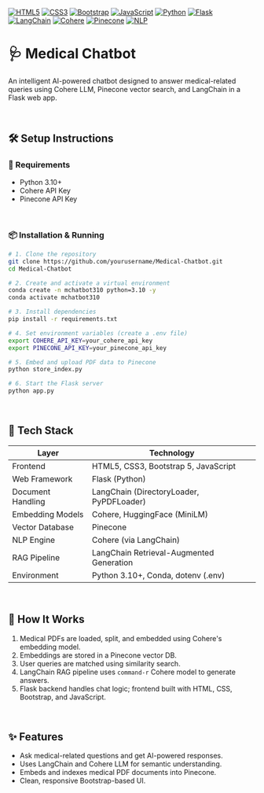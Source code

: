 [![HTML5](https://img.shields.io/badge/html5-E34F26.svg?style=flat&logo=html5&logoColor=white)](https://developer.mozilla.org/en-US/docs/Web/Guide/HTML/HTML5)
[![CSS3](https://img.shields.io/badge/css3-1572B6.svg?style=flat&logo=css3&logoColor=white)](https://developer.mozilla.org/en-US/docs/Web/CSS)
[![Bootstrap](https://img.shields.io/badge/bootstrap-7952B3.svg?style=flat&logo=bootstrap&logoColor=white)](https://getbootstrap.com/)
[![JavaScript](https://img.shields.io/badge/javascript-F7DF1E.svg?style=flat&logo=javascript&logoColor=black)](https://developer.mozilla.org/en-US/docs/Web/JavaScript)
[![Python](https://img.shields.io/badge/python-3776AB.svg?style=flat&logo=python&logoColor=white)](https://www.python.org/)
[![Flask](https://img.shields.io/badge/flask-000000.svg?style=flat&logo=flask&logoColor=white)](https://flask.palletsprojects.com/)
[![LangChain](https://img.shields.io/badge/langchain-blue.svg?style=flat&logo=langchain&logoColor=white)](https://www.langchain.com/)
[![Cohere](https://img.shields.io/badge/cohere-1A1A1A.svg?style=flat&logo=cohere&logoColor=white)](https://cohere.com/)
[![Pinecone](https://img.shields.io/badge/pinecone-0093FF.svg?style=flat&logo=pinecone&logoColor=white)](https://www.pinecone.io/)
[![NLP](https://img.shields.io/badge/NLP-4B8BBE.svg?style=flat&logo=spacy&logoColor=white)](https://en.wikipedia.org/wiki/Natural_language_processing)


# 🩺 Medical Chatbot

An intelligent AI-powered chatbot designed to answer medical-related queries using Cohere LLM, Pinecone vector search, and LangChain in a Flask web app.

&nbsp;

## 🛠️ Setup Instructions

### 🔧 Requirements

- Python 3.10+
- Cohere API Key
- Pinecone API Key

&nbsp;

### 📦 Installation & Running

```bash
# 1. Clone the repository
git clone https://github.com/yourusername/Medical-Chatbot.git
cd Medical-Chatbot

# 2. Create and activate a virtual environment
conda create -n mchatbot310 python=3.10 -y
conda activate mchatbot310

# 3. Install dependencies
pip install -r requirements.txt

# 4. Set environment variables (create a .env file)
export COHERE_API_KEY=your_cohere_api_key
export PINECONE_API_KEY=your_pinecone_api_key

# 5. Embed and upload PDF data to Pinecone
python store_index.py

# 6. Start the Flask server
python app.py
```

&nbsp;
## 🧱 Tech Stack

| Layer             | Technology                                                                 |
|------------------|------------------------------------------------------------------------------|
| Frontend         | HTML5, CSS3, Bootstrap 5, JavaScript                                         |
| Web Framework    | Flask (Python)                                                               |
| Document Handling| LangChain (DirectoryLoader, PyPDFLoader)                                     |
| Embedding Models | Cohere, HuggingFace (MiniLM)                                                 |
| Vector Database  | Pinecone                                                                     |
| NLP Engine       | Cohere (via LangChain)                                                       |
| RAG Pipeline     | LangChain Retrieval-Augmented Generation                                     |
| Environment      | Python 3.10+, Conda, dotenv (.env)                                           |



&nbsp;

## 🧠 How It Works

1. Medical PDFs are loaded, split, and embedded using Cohere's embedding model.
2. Embeddings are stored in a Pinecone vector DB.
3. User queries are matched using similarity search.
4. LangChain RAG pipeline uses `command-r` Cohere model to generate answers.
5. Flask backend handles chat logic; frontend built with HTML, CSS, Bootstrap, and JavaScript.

&nbsp;
## ✨ Features

- Ask medical-related questions and get AI-powered responses.
- Uses LangChain and Cohere LLM for semantic understanding.
- Embeds and indexes medical PDF documents into Pinecone.
- Clean, responsive Bootstrap-based UI.

&nbsp;
